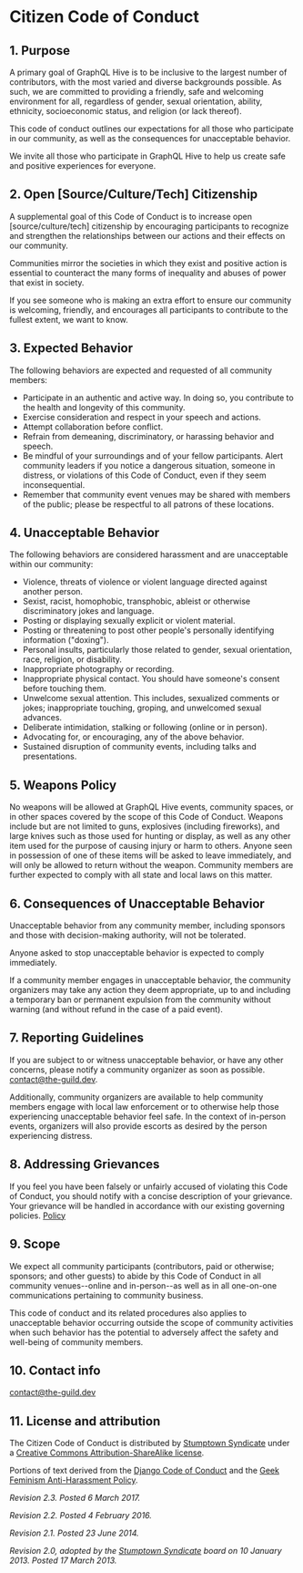 # Citizen Code of Conduct

## 1. Purpose

A primary goal of GraphQL Hive is to be inclusive to the largest number of contributors, with the
most varied and diverse backgrounds possible. As such, we are committed to providing a friendly,
safe and welcoming environment for all, regardless of gender, sexual orientation, ability,
ethnicity, socioeconomic status, and religion (or lack thereof).

This code of conduct outlines our expectations for all those who participate in our community, as
well as the consequences for unacceptable behavior.

We invite all those who participate in GraphQL Hive to help us create safe and positive experiences
for everyone.

## 2. Open [Source/Culture/Tech] Citizenship

A supplemental goal of this Code of Conduct is to increase open [source/culture/tech] citizenship by
encouraging participants to recognize and strengthen the relationships between our actions and their
effects on our community.

Communities mirror the societies in which they exist and positive action is essential to counteract
the many forms of inequality and abuses of power that exist in society.

If you see someone who is making an extra effort to ensure our community is welcoming, friendly, and
encourages all participants to contribute to the fullest extent, we want to know.

## 3. Expected Behavior

The following behaviors are expected and requested of all community members:

- Participate in an authentic and active way. In doing so, you contribute to the health and
  longevity of this community.
- Exercise consideration and respect in your speech and actions.
- Attempt collaboration before conflict.
- Refrain from demeaning, discriminatory, or harassing behavior and speech.
- Be mindful of your surroundings and of your fellow participants. Alert community leaders if you
  notice a dangerous situation, someone in distress, or violations of this Code of Conduct, even if
  they seem inconsequential.
- Remember that community event venues may be shared with members of the public; please be
  respectful to all patrons of these locations.

## 4. Unacceptable Behavior

The following behaviors are considered harassment and are unacceptable within our community:

- Violence, threats of violence or violent language directed against another person.
- Sexist, racist, homophobic, transphobic, ableist or otherwise discriminatory jokes and language.
- Posting or displaying sexually explicit or violent material.
- Posting or threatening to post other people's personally identifying information ("doxing").
- Personal insults, particularly those related to gender, sexual orientation, race, religion, or
  disability.
- Inappropriate photography or recording.
- Inappropriate physical contact. You should have someone's consent before touching them.
- Unwelcome sexual attention. This includes, sexualized comments or jokes; inappropriate touching,
  groping, and unwelcomed sexual advances.
- Deliberate intimidation, stalking or following (online or in person).
- Advocating for, or encouraging, any of the above behavior.
- Sustained disruption of community events, including talks and presentations.

## 5. Weapons Policy

No weapons will be allowed at GraphQL Hive events, community spaces, or in other spaces covered by
the scope of this Code of Conduct. Weapons include but are not limited to guns, explosives
(including fireworks), and large knives such as those used for hunting or display, as well as any
other item used for the purpose of causing injury or harm to others. Anyone seen in possession of
one of these items will be asked to leave immediately, and will only be allowed to return without
the weapon. Community members are further expected to comply with all state and local laws on this
matter.

## 6. Consequences of Unacceptable Behavior

Unacceptable behavior from any community member, including sponsors and those with decision-making
authority, will not be tolerated.

Anyone asked to stop unacceptable behavior is expected to comply immediately.

If a community member engages in unacceptable behavior, the community organizers may take any action
they deem appropriate, up to and including a temporary ban or permanent expulsion from the community
without warning (and without refund in the case of a paid event).

## 7. Reporting Guidelines

If you are subject to or witness unacceptable behavior, or have any other concerns, please notify a
community organizer as soon as possible. contact@the-guild.dev.

Additionally, community organizers are available to help community members engage with local law
enforcement or to otherwise help those experiencing unacceptable behavior feel safe. In the context
of in-person events, organizers will also provide escorts as desired by the person experiencing
distress.

## 8. Addressing Grievances

If you feel you have been falsely or unfairly accused of violating this Code of Conduct, you should
notify with a concise description of your grievance. Your grievance will be handled in accordance
with our existing governing policies. [Policy](https://graphql-hive.com/privacy-policy.pdf)

## 9. Scope

We expect all community participants (contributors, paid or otherwise; sponsors; and other guests)
to abide by this Code of Conduct in all community venues--online and in-person--as well as in all
one-on-one communications pertaining to community business.

This code of conduct and its related procedures also applies to unacceptable behavior occurring
outside the scope of community activities when such behavior has the potential to adversely affect
the safety and well-being of community members.

## 10. Contact info

contact@the-guild.dev

## 11. License and attribution

The Citizen Code of Conduct is distributed by [Stumptown Syndicate](http://stumptownsyndicate.org)
under a
[Creative Commons Attribution-ShareAlike license](http://creativecommons.org/licenses/by-sa/3.0/).

Portions of text derived from the [Django Code of Conduct](https://www.djangoproject.com/conduct/)
and the
[Geek Feminism Anti-Harassment Policy](http://geekfeminism.wikia.com/wiki/Conference_anti-harassment/Policy).

_Revision 2.3. Posted 6 March 2017._

_Revision 2.2. Posted 4 February 2016._

_Revision 2.1. Posted 23 June 2014._

_Revision 2.0, adopted by the [Stumptown Syndicate](http://stumptownsyndicate.org) board on 10
January 2013. Posted 17 March 2013._
